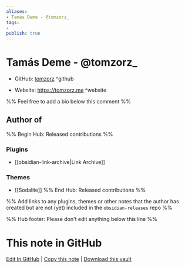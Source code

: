 ```yaml
---
aliases:
- Tamás Deme - @tomzorz_
tags:
- 
publish: true
---
```


# Tamás Deme - @tomzorz_

- GitHub: [tomzorz](https://github.com/tomzorz/) ^github
<!-- - Discord: `@` ^discord-->
- Website: <https://tomzorz.me> ^website
<!-- - [[Publish sites|Publish site]]: ^publish-->

%% Feel free to add a bio below this comment %%


## Author of

%% Begin Hub: Released contributions %%
### Plugins
- [[obsidian-link-archive|Link Archive]]

### Themes
- [[Sodalite]]
%% End Hub: Released contributions %%

%% Add links to any plugins, themes or other notes that the author has created but are not (yet) included in the `obsidian-releases` repo %%

<!--
### Unlisted plugins
-->

<!--
### Others
-->

<!--
## Sponsor this author

- [[GitHub sponsors]]: [Sponsor @tomzorz on GitHub Sponsors](https://github.com/sponsors/tomzorz) ^github-sponsor
- [[Buy me a coffee]]: ^buy-me-a-coffee
- [[PayPal]]: ^paypal
- [[Patreon]]: ^patreon

-->

<!--
## Follow this author
-->

<!-- - [[YouTube Channels|On YouTube]]: <https://> ^youtube-->
<!-- - Twitter: <https://> ^twitter-->
<!-- - ... -->

%% Hub footer: Please don't edit anything below this line %%

# This note in GitHub

<span class="git-footer">[Edit In GitHub](https://github.dev/obsidian-community/obsidian-hub/blob/main/01%20-%20Community/People/tomzorz.md "git-hub-edit-note") | [Copy this note](https://raw.githubusercontent.com/obsidian-community/obsidian-hub/main/01%20-%20Community/People/tomzorz.md "git-hub-copy-note") | [Download this vault](https://github.com/obsidian-community/obsidian-hub/archive/refs/heads/main.zip "git-hub-download-vault") </span>
